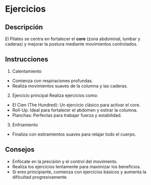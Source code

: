 # Ejercicios

## Descripción
El Pilates se centra en fortalecer el **core** (zona abdominal, lumbar y caderas) y mejorar la postura mediante movimientos controlados.

## Instrucciones

1. Calentamiento
- Comienza con respiraciones profundas.
- Realiza movimientos suaves de la columna y las caderas.

2. Ejercicio principal
Realiza ejercicios como:
- El Cien (The Hundred): Un ejercicio clásico para activar el core.
- Roll-Up: Ideal para fortalecer el abdomen y estirar la columna.
- Planchas: Perfectas para trabajar fuerza y estabilidad.

3. Enfriamiento
- Finaliza con estiramientos suaves para relajar todo el cuerpo.

## Consejos
- Enfócate en la precisión y el control del movimiento.
- Realiza los ejercicios lentamente para maximizar los beneficios.
- Si eres principiante, comienza con ejercicios básicos y aumenta la dificultad progresivamente.

